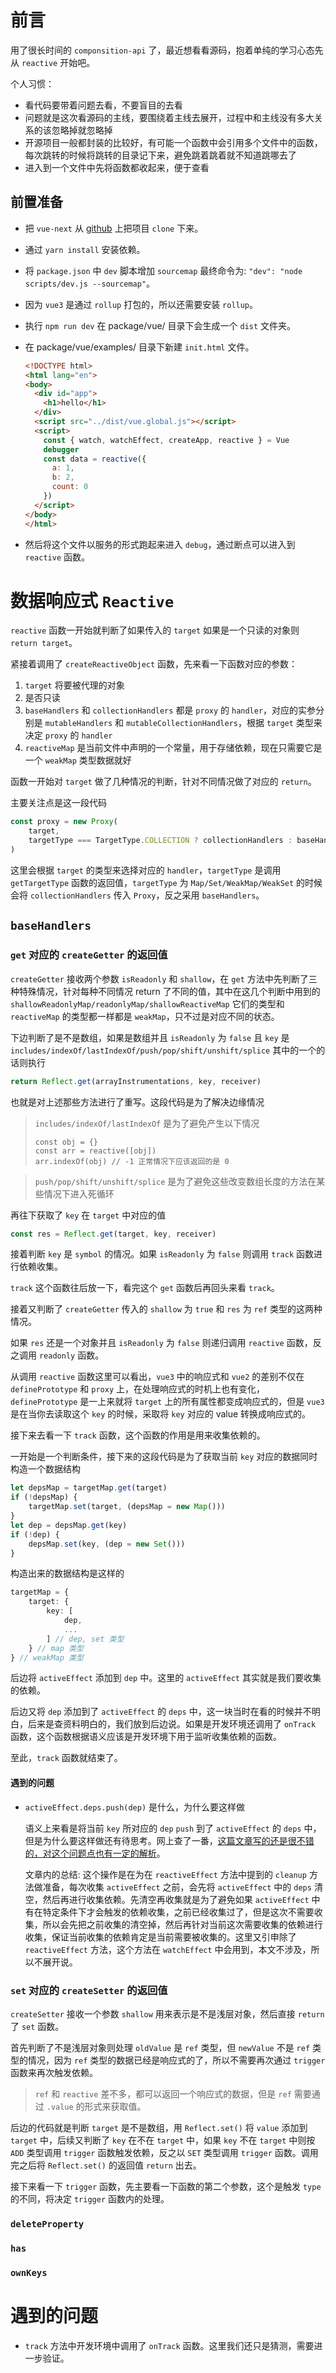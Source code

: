 # 前言

用了很长时间的 `componsition-api` 了，最近想看看源码，抱着单纯的学习心态先从 `reactive` 开始吧。

个人习惯：

- 看代码要带着问题去看，不要盲目的去看
- 问题就是这次看源码的主线，要围绕着主线去展开，过程中和主线没有多大关系的该忽略掉就忽略掉
- 开源项目一般都封装的比较好，有可能一个函数中会引用多个文件中的函数，每次跳转的时候将跳转的目录记下来，避免跳着跳着就不知道跳哪去了
- 进入到一个文件中先将函数都收起来，便于查看

## 前置准备

- 把 `vue-next` 从 [github](https://github.com/vuejs/vue-next) 上把项目 `clone` 下来。

- 通过 `yarn install` 安装依赖。

- 将 `package.json` 中 `dev` 脚本增加 `sourcemap` 最终命令为: `"dev": "node scripts/dev.js --sourcemap"`。

- 因为 `vue3` 是通过 `rollup` 打包的，所以还需要安装 `rollup`。

- 执行 `npm run dev` 在 <span style="color=#4185c4">package/vue/</span> 目录下会生成一个 `dist` 文件夹。

- 在 <span style="color=#4185c4">package/vue/examples/</span> 目录下新建 `init.html` 文件。

  ```html
  <!DOCTYPE html>
  <html lang="en">
  <body>
    <div id="app">
      <h1>hello</h1>
    </div>
    <script src="../dist/vue.global.js"></script>
    <script>
      const { watch, watchEffect, createApp, reactive } = Vue
      debugger
      const data = reactive({
        a: 1,
        b: 2,
        count: 0
      })
    </script>
  </body>
  </html>
  ```

- 然后将这个文件以服务的形式跑起来进入 `debug`，通过断点可以进入到 `reactive` 函数。

# 数据响应式 `Reactive`

`reactive` 函数一开始就判断了如果传入的 `target` 如果是一个只读的对象则 `return target`。

紧接着调用了 `createReactiveObject` 函数，先来看一下函数对应的参数：

1. `target` 将要被代理的对象
2. 是否只读
3. `baseHandlers` 和 `collectionHandlers` 都是 `proxy` 的 `handler`，对应的实参分别是 `mutableHandlers` 和 `mutableCollectionHandlers`，根据 `target` 类型来决定 `proxy` 的 `handler`
4. `reactiveMap` 是当前文件中声明的一个常量，用于存储依赖，现在只需要它是一个 `weakMap` 类型数据就好

函数一开始对 `target` 做了几种情况的判断，针对不同情况做了对应的 `return`。

主要关注点是这一段代码

```typescript
const proxy = new Proxy(
    target,
    targetType === TargetType.COLLECTION ? collectionHandlers : baseHandlers
)
```

这里会根据 `target` 的类型来选择对应的 `handler`，`targetType` 是调用 `getTargetType` 函数的返回值，`targetType` 为 `Map/Set/WeakMap/WeakSet` 的时候会将 `collectionHandlers` 传入 `Proxy`，反之采用 `baseHandlers`。

## `baseHandlers` 

### `get` 对应的 `createGetter` 的返回值

`createGetter` 接收两个参数 `isReadonly` 和 `shallow`，在 `get` 方法中先判断了三种特殊情况，针对每种不同情况 return 了不同的值，其中在这几个判断中用到的 `shallowReadonlyMap/readonlyMap/shallowReactiveMap` 它们的类型和 `reactiveMap` 的类型都一样都是 `weakMap`，只不过是对应不同的状态。

下边判断了是不是数组，如果是数组并且 `isReadonly` 为 `false` 且 `key` 是 `includes/indexOf/lastIndexOf/push/pop/shift/unshift/splice` 其中的一个的话则执行

```typescript
return Reflect.get(arrayInstrumentations, key, receiver)
```

也就是对上述那些方法进行了重写。这段代码是为了解决边缘情况

> `includes/indexOf/lastIndexOf` 是为了避免产生以下情况
>
> ```
> const obj = {}
> const arr = reactive([obj])
> arr.indexOf(obj) // -1 正常情况下应该返回的是 0
> ```

> `push/pop/shift/unshift/splice` 是为了避免这些改变数组长度的方法在某些情况下进入死循环

再往下获取了 `key` 在 `target` 中对应的值

```typescript
const res = Reflect.get(target, key, receiver)
```

接着判断 `key` 是 `symbol` 的情况。如果 `isReadonly` 为 `false` 则调用 `track` 函数进行依赖收集。

`track` 这个函数往后放一下，看完这个 `get` 函数后再回头来看 `track`。

接着又判断了 `createGetter` 传入的 `shallow` 为 `true` 和 `res` 为 `ref` 类型的这两种情况。

如果 `res` 还是一个对象并且 `isReadonly` 为 `false` 则递归调用 `reactive` 函数，反之调用 `readonly` 函数。

从调用 `reactive` 函数这里可以看出，`vue3` 中的响应式和 `vue2` 的差别不仅在 `definePrototype` 和 `proxy` 上，在处理响应式的时机上也有变化，`definePrototype` 是一上来就将 `target` 上的所有属性都变成响应式的，但是 `vue3` 是在当你去读取这个 `key` 的时候，采取将 `key` 对应的 value 转换成响应式的。

接下来去看一下 `track` 函数，这个函数的作用是用来收集依赖的。

一开始是一个判断条件，接下来的这段代码是为了获取当前 `key` 对应的数据同时构造一个数据结构

```typescript
let depsMap = targetMap.get(target)
if (!depsMap) {
    targetMap.set(target, (depsMap = new Map()))
}
let dep = depsMap.get(key)
if (!dep) {
    depsMap.set(key, (dep = new Set()))
}
```

构造出来的数据结构是这样的

```typescript
targetMap = {
	target: {
        key: [
            dep,
            ...
        ] // dep, set 类型
    } // map 类型
} // weakMap 类型
```

后边将 `activeEffect` 添加到 `dep` 中。这里的 `activeEffect` 其实就是我们要收集的依赖。

后边又将 `dep` 添加到了 `activeEffect` 的 `deps` 中，这一块当时在看的时候并不明白，后来是查资料明白的，我们放到后边说。如果是开发环境还调用了 `onTrack` 函数，这个函数根据语义应该是开发环境下用于监听收集依赖的函数。

至此，`track` 函数就结束了。

#### 遇到的问题

- `activeEffect.deps.push(dep)` 是什么，为什么要这样做

  语义上来看是将当前 `key` 所对应的 `dep` `push` 到了 `activeEffect` 的 `deps` 中，但是为什么要这样做还有待思考。网上查了一番，[这篇文章写的还是很不错的，对这个问题点也有一定的解析](https://juejin.cn/post/6909698939696447496#heading-14)。

  文章内的总结: 这个操作是在为在 `reactiveEffect` 方法中提到的 `cleanup` 方法做准备，每次收集 `activeEffect` 之前，会先将 `activeEffect` 中的 `deps` 清空，然后再进行收集依赖。先清空再收集就是为了避免如果 `activeEffect` 中有在特定条件下才会触发的依赖收集，之前已经收集过了，但是这次不需要收集，所以会先把之前收集的清空掉，然后再针对当前这次需要收集的依赖进行收集，保证当前收集的依赖肯定是当前需要被收集的。这里又引申除了 `reactiveEffect` 方法，这个方法在 `watchEffect` 中会用到，本文不涉及，所以不展开说。

### `set` 对应的 `createSetter` 的返回值

`createSetter` 接收一个参数 `shallow` 用来表示是不是浅层对象，然后直接 `return` 了 `set` 函数。

首先判断了不是浅层对象则处理 `oldValue` 是 `ref` 类型，但 `newValue` 不是 `ref` 类型的情况，因为 `ref` 类型的数据已经是响应式的了，所以不需要再次通过 `trigger` 函数来再次触发依赖。  

> `ref` 和 `reactive` 差不多，都可以返回一个响应式的数据，但是 `ref` 需要通过 `.value` 的形式来获取值。

后边的代码就是判断 `target` 是不是数组，用 `Reflect.set()` 将 `value` 添加到 `target` 中，后续又判断了 `key` 在不在 `target` 中，如果 `key` 不在 `target` 中则按 `ADD` 类型调用 `trigger` 函数触发依赖，反之以 `SET` 类型调用 `trigger` 函数。调用完之后将 `Reflect.set()` 的返回值 `return` 出去。

接下来看一下 `trigger` 函数，先主要看一下函数的第二个参数，这个是触发 `type` 的不同，将决定 `trigger` 函数内的处理。



### `deleteProperty` 

### `has ` 

### `ownKeys` 





# 遇到的问题

- `track` 方法中开发环境中调用了 `onTrack` 函数。这里我们还只是猜测，需要进一步验证。


